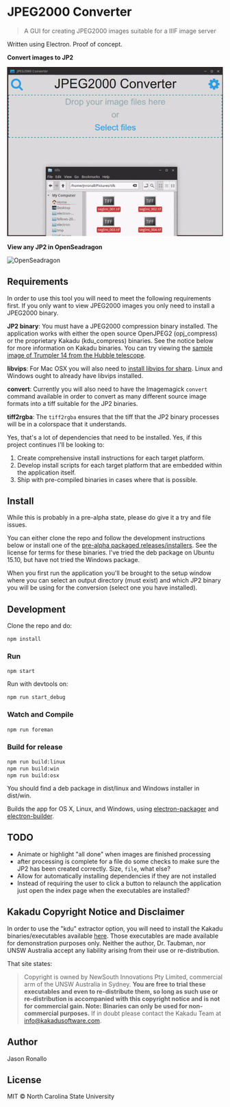 # JPEG2000 Converter

> A GUI for creating JPEG2000 images suitable for a IIIF image server

Written using Electron. Proof of concept.

**Convert images to JP2**

![file selection and conversation](./gifs/file-selection-2.gif)

**View any JP2 in OpenSeadragon**

![OpenSeadragon](./gifs/pan-zoom.gif)

## Requirements

In order to use this tool you will need to meet the following requirements first. If you only want to view JPEG2000 images you only need to install a JPEG2000 binary.

**JP2 binary**: You must have a JPEG2000 compression binary installed. The application works with either the open source OpenJPEG2 (opj_compress) or the proprietary Kakadu (kdu_compress) binaries. See the notice below for more information on Kakadu binaries. You can try viewing the [sample image of Trumpler 14 from the Hubble telescope](./examples/trumpler14.jp2).

**libvips**: For Mac OSX you will also need to [install libvips for sharp](http://sharp.dimens.io/en/stable/install/). Linux and Windows ought to already have libvips installed.

**convert**: Currently you will also need to have the Imagemagick `convert` command available in order to convert as many different source image formats into a tiff suitable for the JP2 binaries.

**tiff2rgba**: The `tiff2rgba` ensures that the tiff that the JP2 binary processes will be in a colorspace that it understands.

Yes, that's a lot of dependencies that need to be installed. Yes, if this project continues I'll be looking to:

1. Create comprehensive install instructions for each target platform.
2. Develop install scripts for each target platform that are embedded within the application itself.
3. Ship with pre-compiled binaries in cases where that is possible.

## Install

While this is probably in a pre-alpha state, please do give it a try and file issues.

You can either clone the repo and follow the development instructions below or install one of the [pre-alpha packaged releases/installers](https://github.com/jronallo/jpeg2000-converter/releases). See the license for terms for these binaries. I've tried the deb package on Ubuntu 15.10, but have not tried the Windows package.

When you first run the application you'll be brought to the setup window where you can select an output directory (must exist) and which JP2 binary  you will be using for the conversion (select one you have installed).

## Development

Clone the repo and do:

```shell
npm install
```

### Run

```shell
npm start
```

Run with devtools on:

```shell
npm run start_debug
```

### Watch and Compile

```shell
npm run foreman
```

### Build for release

```shell
npm run build:linux
npm run build:win
npm run build:osx
```

You should find a deb package in dist/linux and Windows installer in dist/win.

Builds the app for OS X, Linux, and Windows, using [electron-packager](https://github.com/maxogden/electron-packager) and [electron-builder](https://github.com/loopline-systems/electron-builder).

## TODO
- Animate or highlight "all done" when images are finished processing
- after processing is complete for a file do some checks to make sure the JP2 has been created correctly. Size, `file`, what else?
- Allow for automatically installing dependencies if they are not installed
- Instead of requiring the user to click a button to relaunch the application just open the index page when the executables are installed?

## Kakadu Copyright Notice and Disclaimer
In order to use the "kdu" extractor option, you will need to install the Kakadu binaries/executables available [here](http://kakadusoftware.com/downloads/). Those executables are made available for demonstration purposes only. Neither the author, Dr. Taubman, nor UNSW Australia accept any liability arising from their use or re-distribution.

That site states:

> Copyright is owned by NewSouth Innovations Pty Limited, commercial arm of the UNSW Australia in Sydney. **You are free to trial these executables and even to re-distribute them, so long as such use or re-distribution is accompanied with this copyright notice and is not for commercial gain. Note: Binaries can only be used for non-commercial purposes.** If in doubt please contact the Kakadu Team at info@kakadusoftware.com.


## Author

Jason Ronallo

## License

MIT © North Carolina State University
